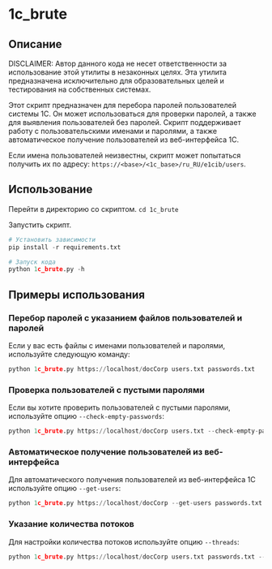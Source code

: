# 1c_brute
## Описание
DISCLAIMER: Автор данного кода не несет ответственности за использование этой утилиты в незаконных целях. Эта утилита предназначена исключительно для образовательных целей и тестирования на собственных системах.

Этот скрипт предназначен для перебора паролей пользователей системы 1С. Он может использоваться для проверки паролей, а также для выявления пользователей без паролей. Скрипт поддерживает работу с пользовательскими именами и паролями, а также автоматическое получение пользователей из веб-интерфейса 1С.

Если имена пользователей неизвестны, скрипт может попытаться получить их по адресу: `https://<base>/<1c_base>/ru_RU/e1cib/users`.

## Использование
Перейти в директорию со скриптом.
`cd 1c_brute`

Запустить скрипт.
```python
# Установить зависимости
pip install -r requirements.txt

# Запуск кода
python 1c_brute.py -h
```

## Примеры использования
### Перебор паролей с указанием файлов пользователей и паролей
Если у вас есть файлы с именами пользователей и паролями, используйте следующую команду:
```python
python 1c_brute.py https://localhost/docCorp users.txt passwords.txt
```

### Проверка пользователей с пустыми паролями
Если вы хотите проверить пользователей с пустыми паролями, используйте опцию `--check-empty-passwords`:
```python
python 1c_brute.py https://localhost/docCorp users.txt --check-empty-passwords
```

### Автоматическое получение пользователей из веб-интерфейса
Для автоматического получения пользователей из веб-интерфейса 1С используйте опцию `--get-users`:
```python
python 1c_brute.py https://localhost/docCorp --get-users passwords.txt
```

### Указание количества потоков
Для настройки количества потоков используйте опцию `--threads`:
```python
python 1c_brute.py https://localhost/docCorp users.txt passwords.txt --threads 20
```